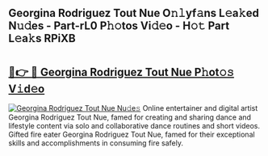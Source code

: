 ## Georgina Rodriguez Tout Nue O𝚗𝚕yf𝚊ns L𝚎a𝚔ed N𝚞𝚍es - Part-rL0 P𝚑𝚘tos Vi𝚍𝚎o - H𝚘𝚝 Part L𝚎a𝚔s RPiXB

# <h2><a href="http://kf45mj.oniu.top/?m=Georgina+Rodriguez+Tout+Nue">🔗👉 🔴 Georgina Rodriguez Tout Nue P𝚑ot𝚘𝚜 V𝚒d𝚎o</a></h2>

[![Georgina Rodriguez Tout Nue Nu𝚍e𝚜](https://i.imgur.com/0qMVB7G.gif)](http://kf45mj.oniu.top/?m=Georgina+Rodriguez+Tout+Nue)
Online entertainer and digital artist Georgina Rodriguez Tout Nue, famed for creating and sharing dance and lifestyle content via solo and collaborative dance routines and short videos. Gifted fire eater Georgina Rodriguez Tout Nue, famed for their exceptional skills and accomplishments in consuming fire safely.  
